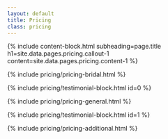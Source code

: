 ```yaml
---
layout: default
title: Pricing
class: pricing
---
```


{%
include content-block.html
subheading=page.title
h1=site.data.pages.pricing.callout-1
content=site.data.pages.pricing.content-1
%}

{% include pricing/pricing-bridal.html %}

{% include pricing/testimonial-block.html id=0 %}

{% include pricing/pricing-general.html %}

{% include pricing/testimonial-block.html id=1 %}

{% include pricing/pricing-additional.html %}